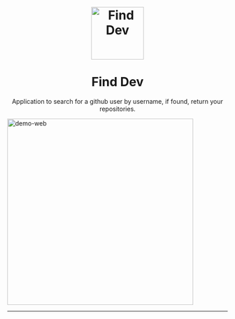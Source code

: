 <h1 align="center">
<br>
  <img src="https://svgshare.com/s/JTF.svg" alt="Find Dev" width="120">
<br>
<br>
Find Dev
</h1>

<p align="center">Application to search for a github user by username, if found, return your repositories.</p>

<div>
  <img src="https://ibb.co/bzg9gXK/find-dev-cap.gif" alt="demo-web" height="425">
</div>

<hr />
